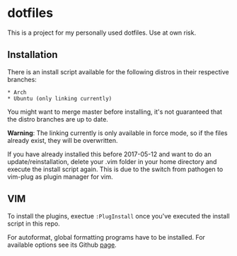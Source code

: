 # dotfiles
This is a project for my personally used dotfiles.
Use at own risk.

## Installation
There is an install script available for the following distros in their respective branches:

	* Arch
	* Ubuntu (only linking currently)

You might want to merge master before installing, it's not guaranteed that the distro branches are up to date.

**Warning**: The linking currently is only available in force mode, so if the files already exist, they will be overwritten.  

If you have already installed this before 2017-05-12 and want to do an update/reinstallation, delete your .vim folder in your home directory and execute the install script again.
This is due to the switch from pathogen to vim-plug as plugin manager for vim.

## VIM
To install the plugins, exectue `:PlugInstall` once you've executed the install script in this repo.

For autoformat, global formatting programs have to be installed. For available options see its Github [page](https://github.com/Chiel92/vim-autoformat).
